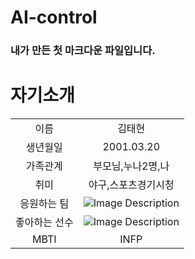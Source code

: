 # AI-control

### 내가 만든 첫 마크다운 파일입니다.

# 자기소개

|  |  |
| :--: | :--: |
| 이름 | 김태현 |
| 생년월일  | 2001.03.20 |
| 가족관계 | 부모님,누나2명,나 |
| 취미 | 야구,스포츠경기시청 |
| 응원하는 팀 | ![Image Description](https://search.naver.com/search.naver?sm=tab_hty.top&where=image&query=%EC%97%94%EC%94%A8+%EB%8B%A4%EC%9D%B4%EB%85%B8%EC%8A%A4&oquery=%EA%B0%95%EB%B0%B1%ED%98%B8&tqi=hzX3usprvN8ssRhxGzsssssssZh-331360#)|
| 좋아하는 선수 | ![Image Description](https://search.naver.com/search.naver?sm=tab_hty.top&where=image&query=%EA%B0%95%EB%B0%B1%ED%98%B8&oquery=%EC%97%94%EC%94%A8%EB%8B%A4%EC%9D%B4%EB%85%B8%EC%8A%A4&tqi=hzX2wsprvTVssQwLdgCssssssz4-108622#)|
| MBTI | INFP |

